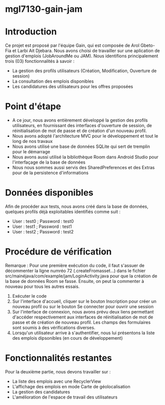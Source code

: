 # mgl7130-gain-jam
# Introduction
Ce projet est proposé par l'équipe Gain, qui est composée de Arol Gbeto-Fia et Larbi Ait Djebara.
Nous avons choisi de travailler sur une aplication de gestion d'emplois (JobAroundMe ou JAM).
Nous identifions principalement trois (03) fonctionnalités à savoir :
- La gestion des profils utilisateurs (Création, Modification, Ouverture de session)
- La consultation des emplois disponibles
- Les candidatures des utilisateurs pour les offres proposées

# Point d'étape
- A ce jour, nous avons entièrement développé la gestion des profils utilisateurs, en fournissant des interfaces d'ouverture de session, de réinitialisation de mot de passe et de création d'un nouveau profil.
- Nous avons adopté l'architecture MVC pour le développement et tout le long de nos travaux
- Nous avons utilisé une base de données SQLite qui sert de tremplin pour le démarrage
- Nous avons aussi utilisé la bibliothèque Room dans Android Studio pour l'interfaçage de la base de données
- Nous nous sommes aussi servis des SharedPreferences et des Extras pour de la persistence d'informations

# Données disponibles
Afin de procéder aux tests, nous avons créé dans la base de données, quelques profils déjà exploitables identifiés comme suit :
- User : test0 ; Password : test0
- User : test1 ; Password : test1
- User : test2 ; Password : test2

# Procédure de vérification
Remarque : Pour une première exécution du code, il faut s'assuer de décommenter la ligne numréo 72 (.createFromasset...) dans le fichier src/mainéjava/com/example/jam/LoginActivity.java pour que la création de la base de données Room se fasse. Ensuite, on peut la commenter à nouveau pour tous les autres essais.
1. Exécuter le code
2. Sur l'interface d'accueil, cliquer sur le bouton Inscription pour créer un nouveau profil ou sur le bouton Se connecter pour ouvrir une session
3. Sur l'interface de connexion, nous avons prévu deux liens permettant d'accéder respectivement aux interfaces de réinitialisation de mot de passe et de création de nouveau profil. Les champs des formulaires sont soumis à des vérifications diverses.
4. Lorsqu'un utilisateur arrive à s'authentifier, nous lui présentons la liste des emplois dipsonibles (en cours de développement)

# Fonctionnalités restantes
Pour la deuxième partie, nous devons travailler sur :
- La liste des emplois avec une RecyclerView
- L'affichage des emplois en mode Carte de géolocalisation
- La gestion des candidatures
- L'amélioration de l'espace de travail des utilisateurs
